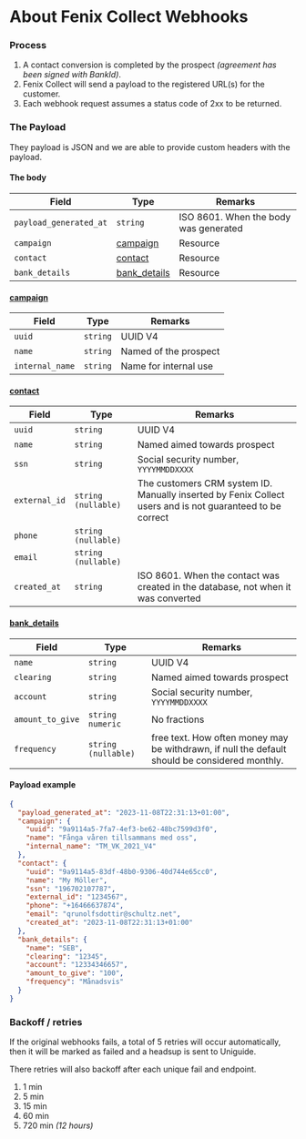 # About Fenix Collect Webhooks



### Process

1. A contact conversion is completed by the prospect *(agreement has been signed with BankId)*.
2. Fenix Collect will send a payload to the registered URL(s) for the customer.
2. Each webhook request assumes a status code of 2xx to be returned.


### The Payload

They payload is JSON and we are able to provide custom headers with the payload.


#### The body

| **Field**              | **Type**                      | **Remarks**                           |
| ---------------------- | ----------------------------- | ------------------------------------- |
| `payload_generated_at` | `string`                      | ISO 8601. When the body was generated |
| `campaign`             | [campaign](#campaign)         | Resource                              |
| `contact`              | [contact](#contact)           | Resource                              |
| `bank_details`         | [bank_details](#bank_details) | Resource                              |


#### <a name="campaign"></a> [campaign](#campaign)  

| Field           | Type     | Remarks               |
| --------------- | -------- | --------------------- |
| `uuid`          | `string` | UUID V4               |
| `name`          | `string` | Named of the prospect |
| `internal_name` | `string` | Name for internal use |

#### <a name="contact"></a> [contact](#contact)  

| Field         | Type                  | Remarks                                                      |
| ------------- | --------------------- | ------------------------------------------------------------ |
| `uuid`        | `string`              | UUID V4                                                      |
| `name`        | `string`              | Named aimed towards prospect                                 |
| `ssn`         | `string`              | Social security number, `YYYYMMDDXXXX`                       |
| `external_id` | `string` `(nullable)` | The customers CRM system ID. Manually inserted by Fenix Collect users and is not guaranteed to be correct |
| `phone`       | `string` `(nullable)` |                                                              |
| `email`       | `string` `(nullable)` |                                                              |
| `created_at`  | `string`              | ISO 8601. When the contact was created in the database, not when it was converted |

#### <a name="bank_details"></a> [bank_details](#bank_details)  

| Field            | Type                  | Remarks                                                      |
| ---------------- | --------------------- | ------------------------------------------------------------ |
| `name`           | `string`              | UUID V4                                                      |
| `clearing`       | `string`              | Named aimed towards prospect                                 |
| `account`        | `string`              | Social security number, `YYYYMMDDXXXX`                       |
| `amount_to_give` | `string` `numeric`    | No fractions                                                 |
| `frequency`      | `string` `(nullable)` | free text. How often money may be withdrawn, if null the default should be considered monthly. |

#### Payload example
```json
{
  "payload_generated_at": "2023-11-08T22:31:13+01:00",
  "campaign": {
    "uuid": "9a9114a5-7fa7-4ef3-be62-48bc7599d3f0",
    "name": "Fånga våren tillsammans med oss",
    "internal_name": "TM_VK_2021_V4"
  },
  "contact": {
    "uuid": "9a9114a5-83df-48b0-9306-40d744e65cc0",
    "name": "My Möller",
    "ssn": "196702107787",
    "external_id": "1234567",
    "phone": "+16466637874",
    "email": "qrunolfsdottir@schultz.net",
    "created_at": "2023-11-08T22:31:13+01:00"
  },
  "bank_details": {
    "name": "SEB",
    "clearing": "12345",
    "account": "12334346657",
    "amount_to_give": "100",
    "frequency": "Månadsvis"
  }
}
```



### Backoff / retries

If the original webhooks fails, a  total of 5 retries will occur automatically, then it will be marked as failed and a headsup is sent to Uniguide.

There retries will also backoff after each unique fail and endpoint.

1. 1 min
2. 5 min
3. 15 min
4. 60 min
5. 720 min _(12 hours)_
